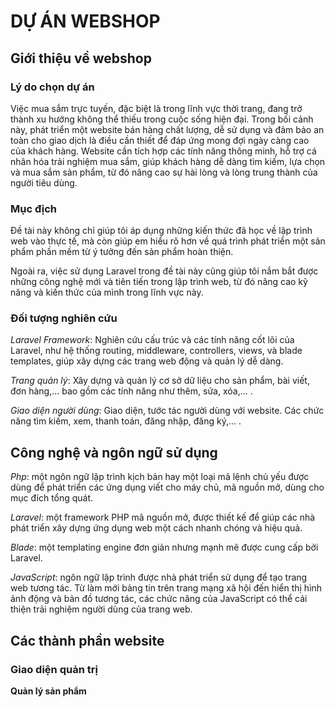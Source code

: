 # DỰ ÁN WEBSHOP
## Giới thiệu về webshop
### Lý do chọn dự án
Việc mua sắm trực tuyến, đặc biệt là trong lĩnh vực thời trang, đang trở thành xu hướng không thể thiếu trong cuộc sống hiện đại. Trong bối cảnh này, phát triển một website bán hàng chất lượng, dễ sử dụng và đảm bảo an toàn cho giao dịch là điều cần thiết để đáp ứng mong đợi ngày càng cao của khách hàng. Website cần tích hợp các tính năng thông minh, hỗ trợ cá nhân hóa trải nghiệm mua sắm, giúp khách hàng dễ dàng tìm kiếm, lựa chọn và mua sắm sản phẩm, từ đó nâng cao sự hài lòng và lòng trung thành của người tiêu dùng.
### Mục địch
Đề tài này không chỉ giúp tôi áp dụng những kiến thức đã học về lập trình web vào thực tế, mà còn giúp em hiểu rõ hơn về quá trình phát triển một sản phẩm phần mềm từ ý tưởng đến sản phẩm hoàn thiện.

Ngoài ra, việc sử dụng Laravel  trong đề tài này cũng giúp tôi nắm bắt được những công nghệ mới và tiên tiến trong lập trình web, từ đó nâng cao kỹ năng và kiến thức của mình trong lĩnh vực này.
### Đối tượng nghiên cứu
*Laravel Framework*: Nghiên cứu cấu trúc và các tính năng cốt lõi của Laravel, như hệ thống routing, middleware, controllers, views, và blade templates, giúp xây dựng các trang web động và quản lý dễ dàng.
 
*Trang quản lý*: Xây dựng và quản lý cơ sở dữ liệu cho sản phẩm, bài viết, đơn hàng,... bao gồm các tính năng như thêm, sửa, xóa,... .

*Giao diện người dùng*: Giao diện, tước tác người dùng với website. Các chức năng tìm kiếm, xem, thanh toán, đăng nhập, đăng ký,... .
## Công nghệ và ngôn ngữ sử dụng
*Php*: một ngôn ngữ lập trình kịch bản hay một loại mã lệnh chủ yếu được dùng để phát triển các ứng dụng viết cho máy chủ, mã nguồn mở, dùng cho mục đích tổng quát.

*Laravel*: một framework PHP mã nguồn mở, được thiết kế để giúp các nhà phát triển xây dựng ứng dụng web một cách nhanh chóng và hiệu quả.

*Blade*: một templating engine đơn giản nhưng mạnh mẽ được cung cấp bởi Laravel.

*JavaScript*: ngôn ngữ lập trình được nhà phát triển sử dụng để tạo trang web tương tác. Từ làm mới bảng tin trên trang mạng xã hội đến hiển thị hình ảnh động và bản đồ tương tác, các chức năng của JavaScript có thể cải thiện trải nghiệm người dùng của trang web.
## Các thành phần website
### Giao diện quản trị
**Quản lý sản phẩm**

